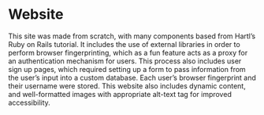 # Website

This site was made from scratch, with many components based from Hartl’s Ruby on Rails tutorial. It includes the use of external libraries in order to perform browser fingerprinting, which as a fun feature acts as a proxy for an authentication mechanism for users. This process also includes user sign up pages, which required setting up a form to pass information from the user’s input into a custom database. Each user’s browser fingerprint and their username were stored. This website also includes dynamic content, and well-formatted images with appropriate alt-text tag for improved accessibility. 
